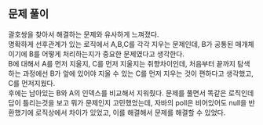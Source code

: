 ## 문제 풀이
괄호쌍을 찾아서 해결하는 문제와 유사하게 느껴졌다.   
명확하게 선후관계가 있는 로직에서 A,B,C를 각각 지우는 문제인데, B가 공통된 매개체이기에 B를 어떻게 처리하는지가 중요한 문제였다고 생각한다.  
B에 대해서 A를 먼저 지울지, C를 먼저 지울지는 취향차이인데, 처음부터 끝까지 탐색하는 과정에선 B가 앞에 있어야 지울 수 있는 C를 먼저 지우는 것이 편하다고 생각했고, C를 먼저지웠다.    
후에는 남아있는 B와 A의 인덱스를 비교해서 지워줬다.   문제를 풀면서 똑같은 로직인데 답이 틀리는것을 보고 뭐가 문제인지 고민했었는데, 자바의 poll은 비어있어도 null을 반환했기에 로직상에서 차이가 있었고, 이를 해결해서 문제를 해결할 수 있었다.